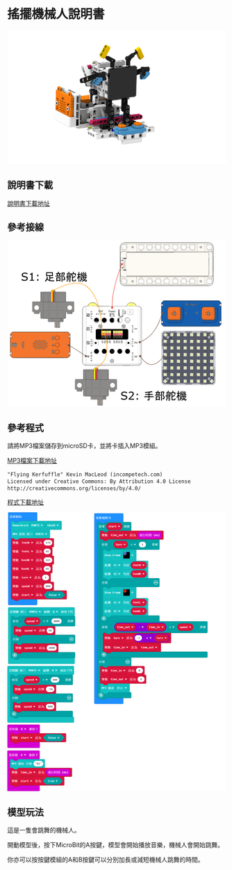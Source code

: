 # 搖擺機械人說明書

![](./instruction1/05_dancing.png)

## 說明書下載

[說明書下載地址]()

## 參考接線

![](./instruction1/05_dancingcon.png)

## 參考程式

請將MP3檔案儲存到microSD卡，並將卡插入MP3模組。

[MP3檔案下載地址]()

    "Flying Kerfuffle" Kevin MacLeod (incompetech.com)
    Licensed under Creative Commons: By Attribution 4.0 License
    http://creativecommons.org/licenses/by/4.0/

[程式下載地址]()

![](./instruction1/05_dancingcode.png)

## 模型玩法

這是一隻會跳舞的機械人。

開動模型後，按下MicroBit的A按鍵，模型會開始播放音樂，機械人會開始跳舞。

你亦可以按按鍵模組的A和B按鍵可以分別加長或減短機械人跳舞的時間。
